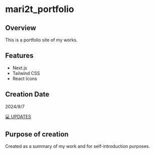 # mari2t_portfolio

## Overview

This is a portfolio site of my works.

## Features

- Next.js
- Tailwind CSS
- React Icons

## Creation Date

2024/9/7

[💻 UPDATES](./UPDATES.md)

## Purpose of creation

Created as a summary of my work and for self-introduction purposes.
